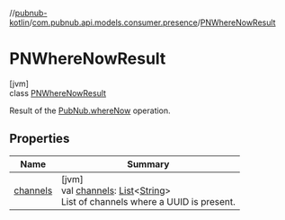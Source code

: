 //[pubnub-kotlin](../../../index.md)/[com.pubnub.api.models.consumer.presence](../index.md)/[PNWhereNowResult](index.md)

# PNWhereNowResult

[jvm]\
class [PNWhereNowResult](index.md)

Result of the [PubNub.whereNow](../../com.pubnub.api/-pub-nub/where-now.md) operation.

## Properties

| Name | Summary |
|---|---|
| [channels](channels.md) | [jvm]<br>val [channels](channels.md): [List](https://kotlinlang.org/api/latest/jvm/stdlib/kotlin.collections/-list/index.html)&lt;[String](https://kotlinlang.org/api/latest/jvm/stdlib/kotlin/-string/index.html)&gt;<br>List of channels where a UUID is present. |
